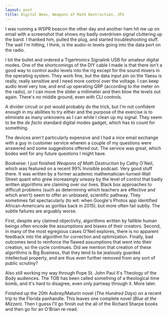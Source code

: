 ```yaml
---
layout: post
title: Digital Woes, Weapons of Math Destruction, JP2
---
```

I was running a WSPR beacon the other day and another ham hit me up on email with a screenshot that shows my badly overdriven signal cluttering up the band. I thanked him, pulled the plug, and started troubleshooting stuff. The wall I'm hitting, I think, is the audio-in levels going into the data port on the radio.

I bit the bullet and ordered a Tigertronics Signalink USB for amateur digital modes. One of the shortcomings of the DIY cable I made is that there isn't a good way to control audio levels into the rig except for the sound mixers in the operating system. They work fine, but the data input pin on the Yaesu is really, really sensitive and I need more control over the voltage. I can keep audio level very low, and end up operating QRP (according to the meter on the radio), or I can move the slider a millimeter and then blow the levels out again. There's no middle ground, even with CLI controls.

A divider circuit or pot would probably do the trick, but I'm not confident enough in my abilities to try either and the purpose of the exercise is to eliminate as many unknowns as I can while I clean up my signal. They seem to be the _de facto_ standard digital modes gadget, which has to count for something.

The devices aren't particularly expensive and I had a nice email exchange with a guy in customer service wherein a couple of my questions were answered and some suggestions offered out. The service was great, which bodes well for any future questions I might have.

Bookwise: I just finished _Weapons of Math Destruction_ by Cathy O'Neil, which was featured on a recent 99% Invisible podcast. Very good stuff there. It was written by a former academic mathematician-turned-Wall Street quant who grew increasingly uneasy by the level of control that badly written algorithms are claiming over our lives. Black box approaches to difficult problems (such as determining which teachers are effective and which aren't) seem to offer an unbiased, scientific pathway. They sometimes fail spectacularly (to wit: when Google's Photos app identified African-Americans as gorillas back in 2015), but more often fail subtly. The subtle failures are arguably worse.

First, despite any claimed objectivity, algorithms written by fallible human beings often encode the assumptions and biases of their creators. Second, in many of the most egregious cases O'Neil explores, there is no apparent feedback into the algorithm for correction and optimization. Finally, bad outcomes tend to reinforce the flawed assumptions that went into their creation, so the cycle continues. Did we mention that creation of these algorithms is Big Business, that they tend to be jealously guarded intellectual property, and are thus even further removed from any sort of public scrutiny?

Also still working my way through Pope St. John Paul II's Theology of the Body audiences. The TOB has been called something of a theological time bomb, and it's hard to disagree, even only partway through it. More later.

Finished up the 20th Aubrey/Maturin novel (_The Hundred Days_) on a recent trip to the Florida panhandle. This leaves one complete novel (_Blue at the Mizzen_). Then I guess I'll go finish out the all of the Richard Sharpe books and then go for an O'Brian re-read.
